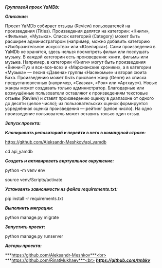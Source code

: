 ***Групповой проек YaMDb:***

***Описание:***

Проект YaMDb собирает отзывы (Review) пользователей на произведения (Titles). Произведения делятся на категории: «Книги», «Фильмы», «Музыка». Список категорий (Category) может быть расширен администратором (например, можно добавить категорию «Изобразительное искусство» или «Ювелирка»).
Сами произведения в YaMDb не хранятся, здесь нельзя посмотреть фильм или послушать музыку.
В каждой категории есть произведения: книги, фильмы или музыка. Например, в категории «Книги» могут быть произведения «Винни-Пух и все-все-все» и «Марсианские хроники», а в категории «Музыка» — песня «Давеча» группы «Насекомые» и вторая сюита Баха.
Произведению может быть присвоен жанр (Genre) из списка предустановленных (например, «Сказка», «Рок» или «Артхаус»). Новые жанры может создавать только администратор.
Благодарные или возмущённые пользователи оставляют к произведениям текстовые отзывы (Review) и ставят произведению оценку в диапазоне от одного до десяти (целое число); из пользовательских оценок формируется усреднённая оценка произведения — рейтинг (целое число). На одно произведение пользователь может оставить только один отзыв.

***Запуск проекта:***

***Клонировать репозиторий и перейти в него в командной строке:***

https://github.com/Aleksandr-Meshkov/api_yamdb

cd api_yamdb

***Cоздать и активировать виртуальное окружение:***

python -m venv env

source venv/Scripts/activate

***Установить зависимости из файла requirements.txt:***

pip install -r requirements.txt

***Выполнить миграции:***

python manage.py migrate

***Запустить проект:***

python manage.py runserver

***Авторы проекта:***

***https://github.com/Aleksandr-Meshkov***<br>
***https://github.com/RinatMukhaev***<br>
***https://github.com/tmbkv***

